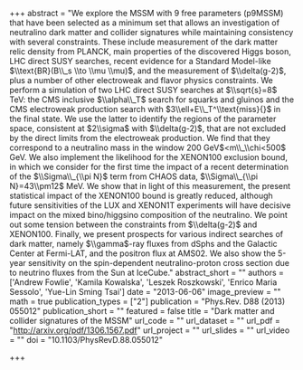 +++
abstract = "We explore the MSSM with 9 free parameters (p9MSSM) that have been selected as a minimum set that allows an investigation of neutralino dark matter and collider signatures while maintaining consistency with several constraints. These include measurement of the dark matter relic density from PLANCK, main properties of the discovered Higgs boson, LHC direct SUSY searches, recent evidence for a Standard Model-like $\\text{BR}(B\\_s \\to \\mu \\mu)$, and the measurement of $\\delta(g-2)$, plus a number of other electroweak and flavor physics constraints. We perform a simulation of two LHC direct SUSY searches at $\\sqrt{s}=8$ TeV: the CMS inclusive $\\alpha\\_T$ search for squarks and gluinos and the CMS electroweak production search with $3\\ell+E\\_T^\\text{miss}{}$ in the final state. We use the latter to identify the regions of the parameter space, consistent at $2\\sigma$ with $\\delta(g-2)$, that are not excluded by the direct limits from the electroweak production. We find that they correspond to a neutralino mass in the window 200 GeV$<m\\_\\chi<500$ GeV. We also implement the likelihood for the XENON100 exclusion bound, in which we consider for the first time the impact of a recent determination of the $\\Sigma\\_{\\pi N}$ term from CHAOS data, $\\Sigma\\_{\\pi N}=43\\pm12$ MeV. We show that in light of this measurement, the present statistical impact of the XENON100 bound is greatly reduced, although future sensitivities of the LUX and XENON1T experiments will have decisive impact on the mixed bino/higgsino composition of the neutralino. We point out some tension between the constraints from $\\delta(g-2)$ and XENON100. Finally, we present prospects for various indirect searches of dark matter, namely $\\gamma$-ray fluxes from dSphs and the Galactic Center at Fermi-LAT, and the positron flux at AMS02. We also show the 5-year sensitivity on the spin-dependent neutralino-proton cross section due to neutrino fluxes from the Sun at IceCube."
abstract_short = ""
authors = ['Andrew Fowlie', 'Kamila Kowalska', 'Leszek Roszkowski', 'Enrico Maria Sessolo', 'Yue-Lin Sming Tsai']
date = "2013-06-06"
image_preview = ""
math = true
publication_types = ["2"]
publication = "Phys.Rev. D88 (2013) 055012"
publication_short = ""
featured = false
title = "Dark matter and collider signatures of the MSSM"
url_code = ""
url_dataset = ""
url_pdf = "http://arxiv.org/pdf/1306.1567.pdf"
url_project = ""
url_slides = ""
url_video = ""
doi = "10.1103/PhysRevD.88.055012"


+++
